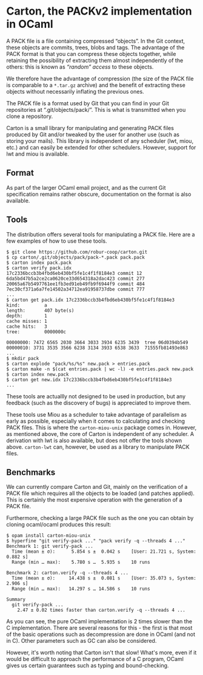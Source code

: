 # Carton, the PACKv2 implementation in OCaml

A PACK file is a file containing compressed “objects”. In the Git context,
these objects are commits, trees, blobs and tags. The advantage of the PACK
format is that you can compress these objects together, while retaining the
possibility of extracting them almost independently of the others: this is
known as _“random” access_ to these objects.

We therefore have the advantage of compression (the size of the PACK file is
comparable to a `*.tar.gz` archive) and the benefit of extracting these objects
without necessarily inflating the previous ones.

The PACK file is a format used by Git that you can find in your Git
repositories at “.git/objects/pack/”. This is what is transmitted when you clone
a repository.

Carton is a small library for manipulating and generating PACK files produced
by Git and/or tweaked by the user for another use (such as storing your mails).
This library is independent of any scheduler (lwt, miou, etc.) and can easily be
extended for other schedulers. However, support for lwt and miou is available.

## Format

As part of the larger OCaml email project, and as the current Git specification
remains rather obscure, documentation on the format is also available.

## Tools

The distribution offers several tools for manipulating a PACK file. Here are a
few examples of how to use these tools.
```shell
$ git clone https://github.com/robur-coop/carton.git
$ cp carton/.git/objects/pack/pack-*.pack pack.pack
$ carton index pack.pack
$ carton verify pack.idx
17c2336bccb3b4fbd6eb430bf5fe1c4f1f8184e3 commit 12
6da5bd47b5a2ce2ca0620ce33d654318a2dac423 commit 277
20065a67b5497761ee1fb3ed91eb49fb9f6944f9 commit 484
7ec30cf371a6a7fe14502a34712ea91958737dbe commit 777
...
$ carton get pack.idx 17c2336bccb3b4fbd6eb430bf5fe1c4f1f8184e3
kind:         a                      
length:       407 byte(s)
depth:        1
cache misses: 1
cache hits:   3
tree:         0000000c

00000000: 7472 6565 2030 3664 3033 3934 6235 3439  tree 06d0394b549
00000010: 3731 3535 3566 6238 3134 3933 6538 3633  71555fb81493e863
...
$ mkdir pack
$ carton explode "pack/%s/%s" new.pack > entries.pack
$ carton make -n $(cat entries.pack | wc -l) -e entries.pack new.pack
$ carton index new.pack
$ carton get new.idx 17c2336bccb3b4fbd6eb430bf5fe1c4f1f8184e3
...
```

These tools are actuallly not designed to be used in production, but any
feedback (such as the discovery of bugs) is appreciated to improve them.

These tools use Miou as a scheduler to take advantage of parallelism as early
as possible, especially when it comes to calculating and checking PACK files.
This is where the `carton-miou-unix` package comes in. However, as mentioned
above, the core of Carton is independent of any scheduler. A derivation with
lwt is also available, but does not offer the tools shown above. `carton-lwt`
can, however, be used as a library to manipulate PACK files.

## Benchmarks

We can currently compare Carton and Git, mainly on the verification of a PACK
file which requires all the objects to be loaded (and patches applied). This is
certainly the most expensive operation with the generation of a PACK file.

Furthermore, checking a large PACK file such as the one you can obtain by
cloning ocaml/ocaml produces this result:
```shell
$ opam install carton-miou-unix
$ hyperfine "git verify-pack ..." "pack verify -q --threads 4 ..."
Benchmark 1: git verify-pack ...
  Time (mean ± σ):      5.854 s ±  0.042 s    [User: 21.721 s, System: 0.882 s]
  Range (min … max):    5.780 s …  5.935 s    10 runs
 
Benchmark 2: carton.verify -q --threads 4 ...
  Time (mean ± σ):     14.438 s ±  0.081 s    [User: 35.073 s, System: 2.906 s]
  Range (min … max):   14.297 s … 14.586 s    10 runs
 
Summary
  git verify-pack ...
    2.47 ± 0.02 times faster than carton.verify -q --threads 4 ...
```

As you can see, the pure OCaml implementation is 2 times slower than the C
implementation. There are several reasons for this - the first is that most of
the basic operations such as decompression are done in OCaml (and not in C).
Other parameters such as GC can also be considered.

However, it's worth noting that Carton isn't that slow! What's more, even if it
would be difficult to approach the performance of a C program, OCaml gives us
certain guarantees such as typing and bound-checking.
